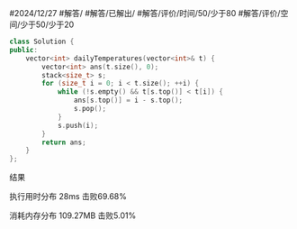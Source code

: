 #2024/12/27 #解答/ #解答/已解出/ #解答/评价/时间/50/少于80  #解答/评价/空间/少于50/少于20 

``` cpp
class Solution {
public:
	vector<int> dailyTemperatures(vector<int>& t) {
		vector<int> ans(t.size(), 0);
		stack<size_t> s;
		for (size_t i = 0; i < t.size(); ++i) {
			while (!s.empty() && t[s.top()] < t[i]) {
				ans[s.top()] = i - s.top();
				s.pop();
			}
			s.push(i);
		}
		return ans;
	}
};
```

结果

执行用时分布
28ms
击败69.68%

消耗内存分布
109.27MB
击败5.01%